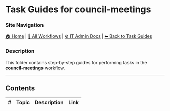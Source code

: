 # Task Guides for council-meetings

### Site Navigation
[🏠 Home](../../../README.md) | [📂 All Workflows](../../../users/users.md) | [⚙ IT Admin Docs](../../../it-admins/README.md) | [⬅ Back to Task Guides](../README.md)

### Description
This folder contains step-by-step guides for performing tasks in the **council-meetings** workflow.

---

## Contents

| **#** | **Topic** | **Description** | **Link** |
|---|---|---|---|
